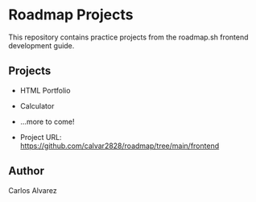 # Roadmap Projects

This repository contains practice projects from the roadmap.sh frontend development guide.

## Projects
- HTML Portfolio
- Calculator
- ...more to come!

- Project URL: https://github.com/calvar2828/roadmap/tree/main/frontend


## Author
Carlos Alvarez
